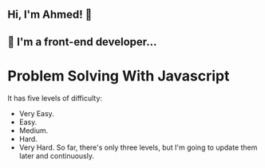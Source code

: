 ## Hi, I'm Ahmed! 👋

## 🚀 I'm a front-end developer...

#  Problem Solving With Javascript
It has five levels of difficulty:
- Very Easy.
- Easy.
- Medium.
- Hard.
- Very Hard.
So far, there's only three levels, but I'm going to update them later and continuously. 
